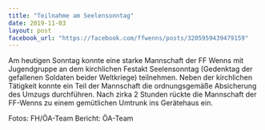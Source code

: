 ```yaml
---
title: "Teilnahme am Seelensonntag"
date: 2019-11-03
layout: post
facebook_url: "https://facebook.com/ffwenns/posts/3205959439479159"
---
```


Am heutigen Sonntag konnte eine starke Mannschaft der FF Wenns mit Jugendgruppe an dem kirchlichen Festakt Seelensonntag (Gedenktag der gefallenen Soldaten beider Weltkriege) teilnehmen. Neben der kirchlichen Tätigkeit konnte ein Teil der Mannschaft die ordnungsgemäße Absicherung des Umzugs durchführen.
Nach zirka 2 Stunden rückte die Mannschaft der FF-Wenns zu einem gemütlichen Umtrunk ins Gerätehaus ein.

Fotos: FH/ÖA-Team
Bericht: ÖA-Team